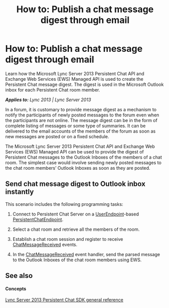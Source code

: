 ﻿---
title: 'How to: Publish a chat message digest through email'
TOCTitle: 'How to: Publish a chat message digest through email'
ms:assetid: 19c47a43-b1cf-4039-990a-bd003bc4b1f6
ms:mtpsurl: https://msdn.microsoft.com/en-us/library/Dn465901(v=office.15)
ms:contentKeyID: 57101379
ms.date: 07/24/2014
mtps_version: v=office.15
---

# How to: Publish a chat message digest through email

Learn how the Microsoft Lync Server 2013 Persistent Chat API and Exchange Web Services (EWS) Managed API is used to create the Persistent Chat message digest. The digest is used in the Microsoft Outlook inbox for each Persistent Chat room member.


_**Applies to:** Lync 2013 | Lync Server 2013_

In a forum, it is customary to provide message digest as a mechanism to notify the participants of newly posted messages to the forum even when the participants are not online. The message digest can be in the form of complete listing of messages or some type of summaries. It can be delivered to the email accounts of the members of the forum as soon as new messages are posted or on a fixed schedule.

The Microsoft Lync Server 2013 Persistent Chat API and Exchange Web Services (EWS) Managed API can be used to provide the digest of Persistent Chat messages to the Outlook Inboxes of the members of a chat room. The simplest case would involve sending newly posted messages to the chat room members’ Outlook Inboxes as soon as they are posted.

## Send chat message digest to Outlook inbox instantly

This scenario includes the following programming tasks:

1.  Connect to Persistent Chat Server on a [UserEndpoint](https://msdn.microsoft.com/en-us/library/hh348819\(v=office.15\))-based [PersistentChatEndpoint](https://msdn.microsoft.com/en-us/library/jj267567\(v=office.15\)).

2.  Select a chat room and retrieve all the members of the room.

3.  Establish a chat room session and register to receive [ChatMessageReceived](https://msdn.microsoft.com/en-us/library/jj266375\(v=office.15\)) events.

4.  In the [ChatMessageReceived](https://msdn.microsoft.com/en-us/library/jj266375\(v=office.15\)) event handler, send the parsed message to the Outlook Inboxes of the chat room members using EWS.

## See also

#### Concepts

[Lync Server 2013 Persistent Chat SDK general reference](lync-server-2013-persistent-chat-sdk-general-reference.md)

